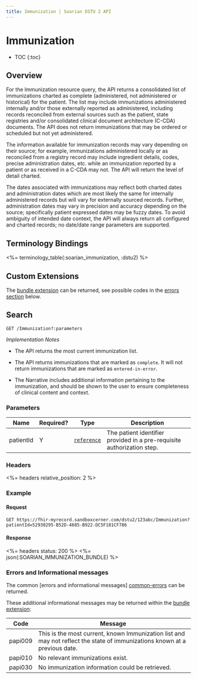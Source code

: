 ```yaml
---
title: Immunization | Soarian DSTU 2 API
---
```


# Immunization

* TOC
{:toc}

## Overview

For the Immunization resource query, the API returns a consolidated list of immunizations charted as complete (administered, not administered or historical) for the patient. The list may include immunizations administered internally and/or those externally reported as administered, including records reconciled from external sources such as the patient, state registries and/or consolidated clinical document architecture (C-CDA) documents. The API does not return immunizations that may be ordered or scheduled but not yet administered.

The information available for immunization records may vary depending on their source; for example, immunizations administered locally or as reconciled from a registry record may include ingredient details, codes, precise administration dates, etc. while an immunization reported by a patient or as received in a C-CDA may not. The API will return the level of detail charted.

The dates associated with immunizations may reflect both charted dates and administration dates which are most likely the same for internally administered records but will vary for externally sourced records. Further, administration dates may vary in precision and accuracy depending on the source; specifically patient expressed dates may be fuzzy dates. To avoid ambiguity of intended date context, the API will always return all configured and charted records; no date/date range parameters are supported.

## Terminology Bindings

<%= terminology_table(:soarian_immunization, :dstu2) %>

## Custom Extensions

The [bundle extension] can be returned, see possible codes in the [errors section] below.

## Search

	GET /Immunization?:parameters

_Implementation Notes_

* The API returns the most current immunization list.

* The API returns immunizations that are marked as `complete`. It will not return immunizations that are marked as `entered-in-error`.

* The Narrative includes additional information pertaining to the immunization, and should be shown to the user to ensure completeness of clinical content and context.

### Parameters

 Name      | Required? | Type          | Description
-----------|-----------|---------------|------------------------------------------------------------------------
 patientId | Y         | [`reference`] | The patient identifier provided in a pre-requisite authorization step.

### Headers

<%= headers relative_position: 2 %>

### Example

#### Request

	GET https://fhir-myrecord.sandboxcerner.com/dstu2/123abc/Immunization?patientId=52930295-B52D-4685-B922-DC5F181CF786

#### Response

<%= headers status: 200 %>
<%= json(:SOARIAN_IMMUNIZATION_BUNDLE) %>

### Errors and Informational messages

The common [errors and informational messages] [common-errors] can be returned.

These additional informational messages may be returned within the [bundle extension]:

 Code    | Message
---------|----------------------------------------------------------------------------------------------------------------------------
 papi009 | This is the most current, known Immunization list and may not reflect the state of immunizations known at a previous date.
 papi010 | No relevant immunizations exist.
 papi030 | No immunization information could be retrieved.

[bundle extension]: ../../#bundle-message-extension
[errors section]: #errors-and-informational-messages
[common-errors]: ../../common-errors
[`reference`]: http://hl7.org/fhir/DSTU2/search.html#reference
